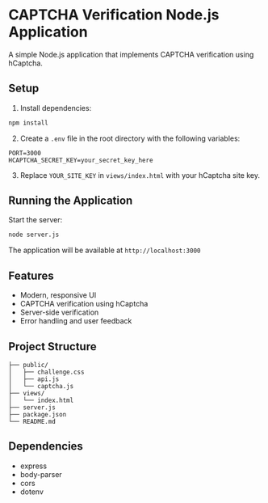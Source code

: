 # CAPTCHA Verification Node.js Application

A simple Node.js application that implements CAPTCHA verification using hCaptcha.

## Setup

1. Install dependencies:
```bash
npm install
```

2. Create a `.env` file in the root directory with the following variables:
```
PORT=3000
HCAPTCHA_SECRET_KEY=your_secret_key_here
```

3. Replace `YOUR_SITE_KEY` in `views/index.html` with your hCaptcha site key.

## Running the Application

Start the server:
```bash
node server.js
```

The application will be available at `http://localhost:3000`

## Features

- Modern, responsive UI
- CAPTCHA verification using hCaptcha
- Server-side verification
- Error handling and user feedback

## Project Structure

```
├── public/
│   ├── challenge.css
│   ├── api.js
│   └── captcha.js
├── views/
│   └── index.html
├── server.js
├── package.json
└── README.md
```

## Dependencies

- express
- body-parser
- cors
- dotenv 